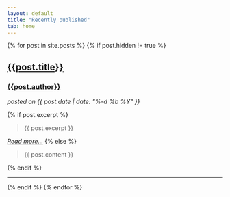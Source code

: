 ```yaml
---
layout: default
title: "Recently published"
tab: home
---
```


<div>
{% for post in site.posts %}
	{% if post.hidden != true %}
		<div id="post-short">
			<a href="{{site.url}}{{site.baseurl}}{{post.url}}">
				<h2>{{post.title}}</h2>
			</a>
			<a href="{{site.url}}{{site.baseurl}}/poems/#{{ post.author | replace: " ", "-" }}">
				<h3>{{post.author}}</h3>
			</a>
			<i>posted on {{ post.date | date: "%-d %b %Y" }}</i>
			<p>
				{% if post.excerpt %}
					<blockquote>
						{{ post.excerpt }}
					</blockquote>
					<a href="{{site.url}}{{site.baseurl}}{{post.url}}"><i>Read more...</i></a>
				{% else %}
					<blockquote>
						{{ post.content }}
					</blockquote>
				{% endif %}
			</p>
			<hr/>
		</div>
	{% endif %}
{% endfor %}
</div>
